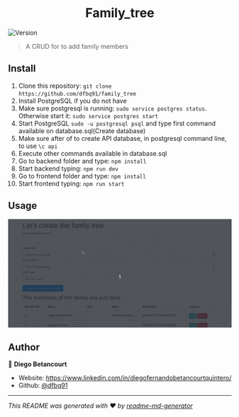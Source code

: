 <h1 align="center">Family_tree</h1>
<p>
  <img alt="Version" src="https://img.shields.io/badge/version-1.2.0-blue.svg?cacheSeconds=2592000" />
</p>

> A CRUD for to add family members

## Install

1) Clone this repository: `git clone https://github.com/dfbq91/family_tree`
2) Install PostgreSQL if you do not have
3) Make sure postgresql is running: `sudo service postgres status`. Otherwise start it: `sudo service postgres start`
4) Start PostgreSQL `sudo -u postgresql psql` and type first command available on database.sql(Create database)
5) Make sure after of to create API database, in postgresql command line, to use `\c api`
6) Execute other commands available in database.sql
7) Go to backend folder and type: `npm install`
8) Start backend typing: `npm run dev`
9) Go to frontend folder and type: `npm install`
10) Start frontend typing: `npm run start`

## Usage

![Family_tree](https://github.com/dfbq91/family_tree/blob/master/Family_tree.gif)


## Author

👤 **Diego Betancourt**

* Website: https://www.linkedin.com/in/diegofernandobetancourtquintero/
* Github: [@dfbq91](https://github.com/dfbq91)

***
_This README was generated with ❤️ by [readme-md-generator](https://github.com/kefranabg/readme-md-generator)_